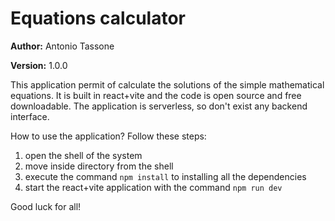 # Equations calculator

**Author:** Antonio Tassone

**Version:** 1.0.0

This application permit of calculate the solutions of the simple mathematical equations. It is built in react+vite and the code is open source and free downloadable. The application is serverless, so don't exist any backend interface.

How to use the application? Follow these steps:
1) open the shell of the system
2) move inside directory from the shell
3) execute the command ```npm install``` to installing all the dependencies
4) start the react+vite application with the command ```npm run dev```

Good luck for all!